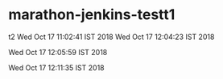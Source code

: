 # marathon-jenkins-testt1
t2
Wed Oct 17 11:02:41 IST 2018
Wed Oct 17 12:04:23 IST 2018

Wed Oct 17 12:05:59 IST 2018

Wed Oct 17 12:11:35 IST 2018
